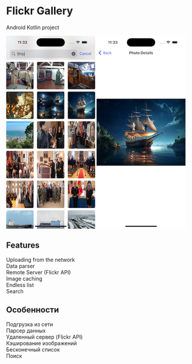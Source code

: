 # Flickr Gallery

Android Kotlin project

![Alt text](Main.png) ![Alt text](Detail.png)

## Features

Uploading from the network<br/>
Data parser<br/>
Remote Server (Flickr API)<br/>
Image caching<br/>
Endless list<br/>
Search<br/>

## Особенности

Подгрузка из сети<br/>
Парсер данных<br/>
Удаленный сервер (Flickr API)<br/>
Кэширование изображений<br/>
Бесконечный список<br/>
Поиск<br/>
